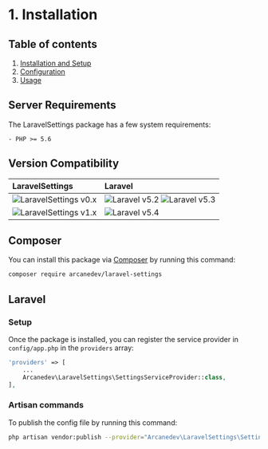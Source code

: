 # 1. Installation

## Table of contents

  1. [Installation and Setup](1-Installation-and-Setup.md)
  2. [Configuration](2-Configuration.md)
  3. [Usage](3-Usage.md)
  
## Server Requirements

The LaravelSettings package has a few system requirements:

    - PHP >= 5.6

## Version Compatibility

| LaravelSettings                               | Laravel                                                   |
|:----------------------------------------------|:----------------------------------------------------------|
| ![LaravelSettings v0.x][laravel_settings_0_x] | ![Laravel v5.2][laravel_5_2] ![Laravel v5.3][laravel_5_3] |
| ![LaravelSettings v1.x][laravel_settings_1_x] | ![Laravel v5.4][laravel_5_4]                              |

[laravel_5_2]:  https://img.shields.io/badge/v5.2-supported-brightgreen.svg?style=flat-square "Laravel v5.2"
[laravel_5_3]:  https://img.shields.io/badge/v5.3-supported-brightgreen.svg?style=flat-square "Laravel v5.3"
[laravel_5_4]:  https://img.shields.io/badge/v5.4-supported-brightgreen.svg?style=flat-square "Laravel v5.4"

[laravel_settings_0_x]: https://img.shields.io/badge/version-0.*-blue.svg?style=flat-square "LaravelSettings v0.*"
[laravel_settings_1_x]: https://img.shields.io/badge/version-1.*-blue.svg?style=flat-square "LaravelSettings v1.*"

## Composer

You can install this package via [Composer](http://getcomposer.org/) by running this command: 

```bash
composer require arcanedev/laravel-settings
```

## Laravel

### Setup

Once the package is installed, you can register the service provider in `config/app.php` in the `providers` array:

```php
'providers' => [
    ...
    Arcanedev\LaravelSettings\SettingsServiceProvider::class,
],
```

### Artisan commands

To publish the config file by running this command:

```bash
php artisan vendor:publish --provider="Arcanedev\LaravelSettings\SettingsServiceProvider"
```
